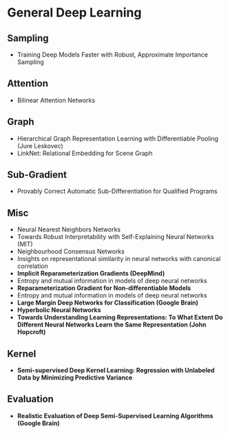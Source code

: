 # General Deep Learning

## Sampling
- Training Deep Models Faster with Robust, Approximate Importance Sampling

## Attention
- Bilinear Attention Networks

## Graph
- Hierarchical Graph Representation Learning with Differentiable Pooling (Jure Leskovec)
- LinkNet: Relational Embedding for Scene Graph

## Sub-Gradient
- Provably Correct Automatic Sub-Differentiation for Qualified Programs

## Misc
- Neural Nearest Neighbors Networks
- Towards Robust Interpretability with Self-Explaining Neural Networks (MIT)
- Neighbourhood Consensus Networks
- Insights on representational similarity in neural networks with canonical correlation
- **Implicit Reparameterization Gradients (DeepMind)**
- Entropy and mutual information in models of deep neural networks
- **Reparameterization Gradient for Non-differentiable Models**
- Entropy and mutual information in models of deep neural networks
- **Large Margin Deep Networks for Classification (Google Brain)**
- **Hyperbolic Neural Networks**
- **Towards Understanding Learning Representations: To What Extent Do Different Neural Networks Learn the Same Representation (John Hopcroft)**

## Kernel
- **Semi-supervised Deep Kernel Learning: Regression with Unlabeled Data by Minimizing Predictive Variance**

## Evaluation
- **Realistic Evaluation of Deep Semi-Supervised Learning Algorithms (Google Brain)**
